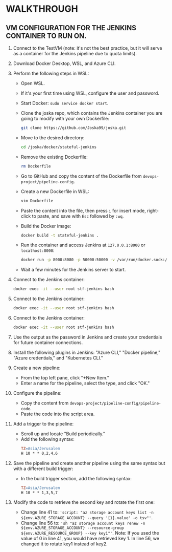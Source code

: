 # WALKTHROUGH


VM CONFIGURATION FOR THE JENKINS CONTAINER TO RUN ON.
-----------------------------------------------------

1. Connect to the TestVM (note: it's not the best practice, but it will serve as a container for the Jenkins pipeline due to quota limits).

2. Download Docker Desktop, WSL, and Azure CLI.

3. Perform the following steps in WSL:
   - Open WSL.
   - If it's your first time using WSL, configure the user and password.
   - Start Docker: `sudo service docker start`.
   - Clone the joska repo, which contains the Jenkins container you are going to modify with your own Dockerfile:
     ```bash
     git clone https://github.com/Joska99/joska.git
     ```
   - Move to the desired directory:
     ```bash
     cd /joska/docker/stateful-jenkins
     ```
   - Remove the existing Dockerfile:
     ```bash
     rm Dockerfile
     ```
   - Go to GitHub and copy the content of the Dockerfile from `devops-project/pipeline-config`.

   - Create a new Dockerfile in WSL:
     ```bash
     vim Dockerfile
     ```

   - Paste the content into the file, then press `i` for insert mode, right-click to paste, and save with `Esc` followed by `:wq`.

   - Build the Docker image:
     ```bash
     docker build -t stateful-jenkins .
     ```

   - Run the container and access Jenkins at `127.0.0.1:8000` or `localhost:8000`:
     ```bash
     docker run -p 8000:8080 -p 50000:50000 -v /var/run/docker.sock:/var/run/docker.sock -d --name stf-jenkins --restart=on-failure -t stateful-jenkins
     ```

   - Wait a few minutes for the Jenkins server to start.

4. Connect to the Jenkins container:
   ```bash
   docker exec -it --user root stf-jenkins bash
   
5. Connect to the Jenkins container: 
   ```bash 
   docker exec -it --user root stf-jenkins bash
   
 6. Connect to the Jenkins container:
    ```bash
    docker exec -it --user root stf-jenkins bash
7. Use the output as the password in Jenkins and create your credentials for future container connections.

8. Install the following plugins in Jenkins: "Azure CLI," "Docker pipeline," "Azure credentials," and "Kubernetes CLI."

9. Create a new pipeline:
   - From the top left pane, click "+New Item."
   - Enter a name for the pipeline, select the type, and click "OK."

10. Configure the pipeline:
    - Copy the content from `devops-project/pipeline-config/pipeline-code`.
    - Paste the code into the script area.

11. Add a trigger to the pipeline:
    - Scroll up and locate "Build periodically."
    - Add the following syntax:
        ```makefile
        TZ=Asia/Jerusalem
        H 10 * * 0,2,4,6
        ```

12. Save the pipeline and create another pipeline using the same syntax but with a different build trigger:
    - In the build trigger section, add the following syntax:
        ```makefile
        TZ=Asia/Jerusalem
        H 10 * * 1,3,5,7
        ```

13. Modify the code to retrieve the second key and rotate the first one:
    - Change line 41 to: `'script: "az storage account keys list -n ${env.AZURE_STORAGE_ACCOUNT} --query '[1].value' -o tsv"'`.
    - Change line 56 to: `'sh "az storage account keys renew -n ${env.AZURE_STORAGE_ACCOUNT} --resource-group ${env.AZURE_RESOURCE_GROUP} --key key1"'`.
      Note: If you used the value of 0 in line 41, you would have retrieved key 1. In line 56, we changed it to rotate key1 instead of key2.
